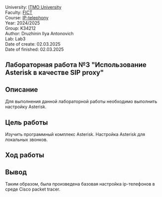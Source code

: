 University: [ITMO University](https://itmo.ru/ru/)  
Faculty: [FICT](https://fict.itmo.ru)  
Course: [IP-telephony](https://github.com/itmo-ict-faculty/ip-telephony)  
Year: 2024/2025  
Group: K34212  
Author: Druzhinin Ilya Antonovich  
Lab: Lab3  
Date of create: 02.03.2025  
Date of finished: 02.03.2025   

## Лабораторная работа №3 "Использование Asterisk в качестве SIP proxy"

## Описание

Для выполнения данной лабораторной работы необходимо выполнить настройку Asterisk.

## Цель работы

Изучить программный комплекс Asterisk. Настройка Asterisk для локальных звонков.

## Ход работы



  
## Вывод
Таким образом, была произведена базовая настройка ip-телефонов в среде Cisco packet tracer.
